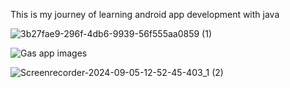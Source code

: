 This is my journey of learning android app development with java

![3b27fae9-296f-4db6-9939-56f555aa0859 (1)](https://github.com/user-attachments/assets/d27979e0-eb38-43f9-b851-dbafd167b202)

![Gas app images](https://github.com/user-attachments/assets/08a7841f-bc88-472c-878e-1afa92028bc8)

![Screenrecorder-2024-09-05-12-52-45-403_1 (2)](https://github.com/user-attachments/assets/26746320-0d05-4f8e-bc73-e57888e5c2c3)



